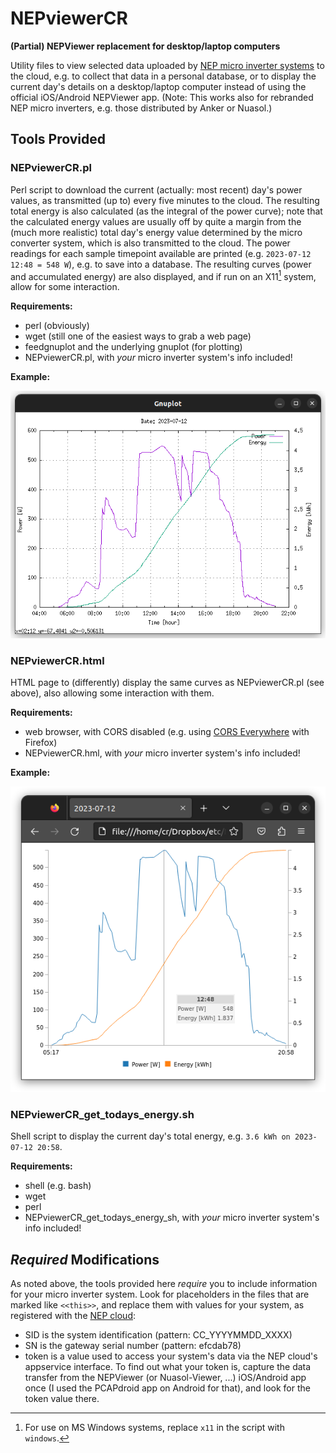 # NEPviewerCR

**(Partial) NEPViewer replacement for desktop/laptop computers**

Utility files to view selected data uploaded by [NEP micro inverter systems](https://northernep.com/products/microinverters/) to the cloud, e.g. to collect that data in a personal database, or to display the current day's details on a desktop/laptop computer instead of using the official iOS/Android NEPViewer app. (Note: This works also for rebranded NEP micro inverters, e.g. those distributed by Anker or Nuasol.)

## Tools Provided

### NEPviewerCR.pl

Perl script to download the current (actually: most recent) day's power values, as transmitted (up to) every five minutes to the cloud. The resulting total energy is also calculated (as the integral of the power curve); note that the calculated energy values are usually off by quite a margin from the (much more realistic) total day's energy value determined by the micro converter system, which is also transmitted to the cloud. The power readings for each sample timepoint available are printed (e.g. `2023-07-12 12:48 = 548 W`), e.g. to save into a database. The resulting curves (power and accumulated energy) are also displayed, and if run on an X11[^0] system, allow for some interaction.

[^0]: For use on MS Windows systems, replace `x11` in the script with `windows`.

**Requirements:**
- perl (obviously)
- wget (still one of the easiest ways to grab a web page)
- feedgnuplot and the underlying gnuplot (for plotting)
- NEPviewerCR.pl, with *your* micro inverter system's info included!

**Example:**

![NEPviewerCR.pl](images/NEPviewerCRpl.png)

### NEPviewerCR.html

HTML page to (differently) display the same curves as NEPviewerCR.pl (see above), also allowing some interaction with them.

**Requirements:**
- web browser, with CORS disabled (e.g. using [CORS Everywhere](https://github.com/spenibus/cors-everywhere-firefox-addon) with Firefox)
- NEPviewerCR.hml, with *your* micro inverter system's info included!

**Example:**

![NEPviewerCR.html](images/NEPviewerCRhtml.png)

### NEPviewerCR_get_todays_energy.sh

Shell script to display the current day's total energy, e.g. `3.6 kWh on 2023-07-12 20:58`.

**Requirements:**
- shell (e.g. bash)
- wget
- perl
- NEPviewerCR_get_todays_energy_sh, with *your* micro inverter system's info included!

## *Required* Modifications

As noted above, the tools provided here *require* you to include information for your micro inverter system. Look for placeholders in the files that are marked like `<<this>>`, and replace them with values for your system, as registered with the [NEP cloud](https://user.nepviewer.com/):
- SID is the system identification (pattern: CC_YYYYMMDD_XXXX)
- SN is the gateway serial number (pattern: efcdab78)
- token is a value used to access your system's data via the NEP cloud's appservice interface. To find out what your token is, capture the data transfer from the NEPViewer (or Nuasol-Viewer, ...) iOS/Android app once (I used the PCAPdroid app on Android for that), and look for the token value there.
